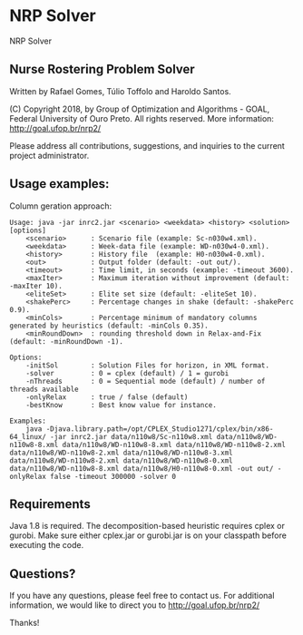 # NRP Solver
NRP Solver

## Nurse Rostering Problem Solver

Written by Rafael Gomes, Túlio Toffolo and Haroldo Santos.

(C) Copyright 2018, by Group of Optimization and Algorithms - GOAL, Federal University of Ouro Preto. All rights reserved. 
More information: <a href="http://goal.ufop.br/nrp2/" target="_blank">http://goal.ufop.br/nrp2/</a>

Please address all contributions, suggestions, and inquiries to the current project administrator.

## Usage examples:

Column geration approach:

```
Usage: java -jar inrc2.jar <scenario> <weekdata> <history> <solution> [options]
    <scenario>      : Scenario file (example: Sc-n030w4.xml).
    <weekdata>      : Week-data file (example: WD-n030w4-0.xml).
    <history>       : History file  (example: H0-n030w4-0.xml).
    <out>           : Output folder (default: -out out/).
    <timeout>       : Time limit, in seconds (example: -timeout 3600).
    <maxIter>       : Maximum iteration without improvement (default: -maxIter 10).
    <eliteSet>      : Elite set size (default: -eliteSet 10).
    <shakePerc>     : Percentage changes in shake (default: -shakePerc 0.9).
    <minCols>       : Percentage minimum of mandatory columns generated by heuristics (default: -minCols 0.35).
    <minRoundDown>  : rounding threshold down in Relax-and-Fix (default: -minRoundDown -1).

Options:
	-initSol        : Solution Files for horizon, in XML format.
	-solver         : 0 = cplex (default) / 1 = gurobi
	-nThreads       : 0 = Sequential mode (default) / number of threads available
	-onlyRelax      : true / false (default)
	-bestKnow       : Best know value for instance.

Examples:
    java -Djava.library.path=/opt/CPLEX_Studio1271/cplex/bin/x86-64_linux/ -jar inrc2.jar data/n110w8/Sc-n110w8.xml data/n110w8/WD-n110w8-8.xml data/n110w8/WD-n110w8-8.xml data/n110w8/WD-n110w8-2.xml data/n110w8/WD-n110w8-2.xml data/n110w8/WD-n110w8-3.xml data/n110w8/WD-n110w8-2.xml data/n110w8/WD-n110w8-0.xml data/n110w8/WD-n110w8-8.xml data/n110w8/H0-n110w8-0.xml -out out/ -onlyRelax false -timeout 300000 -solver 0
```


## Requirements

Java 1.8 is required.
The decomposition-based heuristic requires cplex or gurobi. Make sure either cplex.jar or gurobi.jar is on your classpath before executing the code.

## Questions?

If you have any questions, please feel free to contact us.
For additional information, we would like to direct you to http://goal.ufop.br/nrp2/

Thanks!

